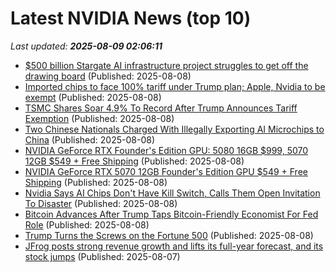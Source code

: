 # Latest NVIDIA News (top 10)
_Last updated: **2025-08-09 02:06:11**_

- [$500 billion Stargate AI infrastructure project struggles to get off the drawing board](https://www.theregister.com/2025/08/08/stargate_launch_delays/) (Published: 2025-08-08)
- [Imported chips to face 100% tariff under Trump plan; Apple, Nvidia to be exempt](https://www.digitimes.com/news/a20250808PD205/donald-trump-tariffs-chipmakers-manufacturing-apple-nvidia.html) (Published: 2025-08-08)
- [TSMC Shares Soar 4.9% To Record After Trump Announces Tariff Exemption](https://www.forbes.com/sites/forbeschina/2025/08/07/tsmc-shares-soar-49-to-record-after-trump-announces-tariff-exemption/) (Published: 2025-08-08)
- [Two Chinese Nationals Charged With Illegally Exporting AI Microchips to China](https://legalinsurrection.com/2025/08/two-chinese-nationals-charged-with-illegally-exporting-ai-microchips-to-china/) (Published: 2025-08-08)
- [NVIDIA GeForce RTX Founder's Edition GPU: 5080 16GB $999, 5070 12GB $549 + Free Shipping](https://slickdeals.net/f/18513958-nvidia-geforce-rtx-founder-s-edition-gpu-5080-16gb-999-5070-12gb-549-free-shipping) (Published: 2025-08-08)
- [NVIDIA GeForce RTX 5070 12GB Founder's Edition GPU $549 + Free Shipping](https://slickdeals.net/f/18513958-nvidia-geforce-rtx-5070-12gb-founder-s-edition-gpu-549-free-shipping) (Published: 2025-08-08)
- [Nvidia Says AI Chips Don't Have Kill Switch, Calls Them Open Invitation To Disaster](https://www.gamespot.com/articles/nvidia-says-ai-chips-dont-have-kill-switch-calls-them-open-invitation-to-disaster/1100-6533787/) (Published: 2025-08-08)
- [Bitcoin Advances After Trump Taps Bitcoin-Friendly Economist For Fed Role](https://decrypt.co/334143/trumps-fed-appointee-bitcoin-fan-market) (Published: 2025-08-08)
- [Trump Turns the Screws on the Fortune 500](https://www.politico.com/news/magazine/2025/08/07/trump-turns-the-screws-on-the-fortune-500-00498762) (Published: 2025-08-08)
- [JFrog posts strong revenue growth and lifts its full-year forecast, and its stock jumps](https://siliconangle.com/2025/08/07/jfrog-posts-strong-revenue-growth-lifts-full-year-forecast-stock-jumps/) (Published: 2025-08-07)
